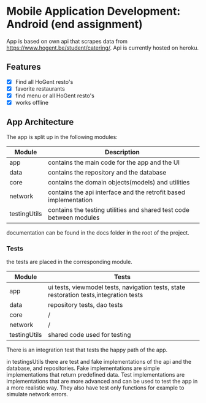 # Mobile Application Development: Android (end assignment)

App is based on own api that scrapes data from https://www.hogent.be/student/catering/.
Api is currently hosted on heroku.

## Features

- [x] Find all HoGent resto's
- [x] favorite restaurants
- [x] find menu or all HoGent resto's
- [x] works offline

## App Architecture

The app is split up in the following modules:

| Module       | Description                                                         |
|--------------|---------------------------------------------------------------------|
| app          | contains the main code for the app and the UI                       |
| data         | contains the repository and the database                            |
| core         | contains the domain objects(models) and utilities                   |
| network      | contains the api interface and the retrofit based implementation    |
| testingUtils | contains the testing utilities and shared test code between modules |

documentation can be found in the docs folder in the root of the project.

### Tests

the tests are placed in the corresponding module.

| Module       | Tests                                                                                  |
|--------------|----------------------------------------------------------------------------------------|
| app          | ui tests, viewmodel tests, navigation tests, state restoration tests,integration tests |
| data         | repository tests, dao tests                                                            |
| core         | /                                                                                      |
| network      | /                                                                                      |
| testingUtils | shared code used for testing                                                           |

There is an integration test that tests the happy path of the app.

in testingsUtils there are test and fake implementations of the api and the database, and repositories.
Fake implementations are simple implementations that return predefined data.
Test implementations are implementations that are more advanced and can be used to test the app in a more realistic way.
They also have test only functions for example to simulate network errors.





